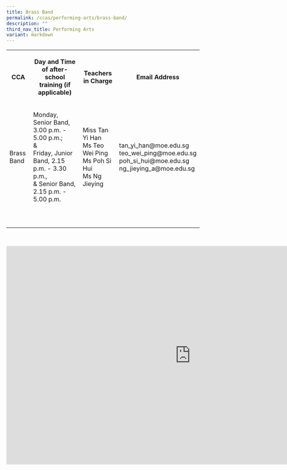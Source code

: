 ```yaml
---
title: Brass Band
permalink: /ccas/performing-arts/brass-band/
description: ""
third_nav_title: Performing Arts
variant: markdown
---
```

<table style="minWidth: 100px">
<colgroup>
<col>
<col>
<col>
<col>
</colgroup>
<tbody>
<tr>
<th rowspan="1" colspan="1">
<p>CCA</p>
</th>
<th rowspan="1" colspan="1">
<p>Day and Time of after-school training (if applicable)</p>
</th>
<th rowspan="1" colspan="1">
<p>Teachers in Charge</p>
</th>
<th rowspan="1" colspan="1">
<p>Email Address</p>
</th>
</tr>
<tr>
<td rowspan="1" colspan="1">
<p>Brass Band</p>
</td>
<td rowspan="1" colspan="1">
<p>Monday, Senior Band, 3.00 p.m. - 5.00 p.m.;
<br>&amp;
<br>Friday, Junior Band, 2.15 p.m. - 3.30 p.m.,
<br>&amp; Senior Band, 2.15 p.m. - 5.00 p.m.</p>
</td>
<td rowspan="1" colspan="1">
<p>Miss Tan Yi Han
<br>Ms Teo Wei Ping
<br>Ms Poh Si Hui
<br>Ms Ng Jieying
</p></td>
<td rowspan="1" colspan="1">
<p>tan_yi_han@moe.edu.sg
<br>teo_wei_ping@moe.edu.sg
<br>poh_si_hui@moe.edu.sg
<br>ng_jieying_a@moe.edu.sg
</p></td>
</tr>
<tr>
<td rowspan="1" colspan="1">
<p></p>
</td>
<td rowspan="1" colspan="1">
<p></p>
</td>
<td rowspan="1" colspan="1">
<p></p>
</td>
<td rowspan="1" colspan="1">
<p></p>
</td>
</tr>
<tr>
<td rowspan="1" colspan="1">
<p></p>
</td>
<td rowspan="1" colspan="1">
<p></p>
</td>
<td rowspan="1" colspan="1">
<p></p>
</td>
<td rowspan="1" colspan="1">
<p></p>
</td>
</tr>
</tbody>
</table>
<p>
<br>
</p>
<div class="iframe-wrapper">
<iframe height="569" width="960" allowfullscreen="true" frameborder="0" src="https://docs.google.com/presentation/d/e/2PACX-1vQXxOtn8XzS5hUAnu72sRRxxW2aj0L5UR0KER5X2RPVINUwU4JIRNs1KlQ-Cfl2eMNm7VnJlPDw58ae/embed?start=false&amp;loop=false&amp;delayms=3000"></iframe>
</div>
<p></p>